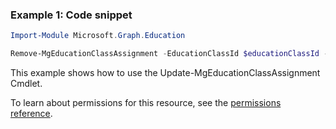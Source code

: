 ### Example 1: Code snippet

```powershellImport-Module Microsoft.Graph.Education

Remove-MgEducationClassAssignment -EducationClassId $educationClassId -EducationAssignmentId $educationAssignmentId
```
This example shows how to use the Update-MgEducationClassAssignment Cmdlet.
To learn about permissions for this resource, see the [permissions reference](/graph/permissions-reference).

